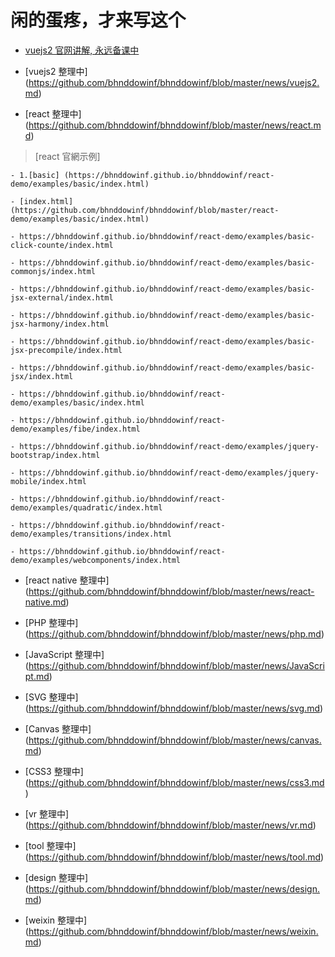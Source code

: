# 闲的蛋疼，才来写这个

- [vuejs2 官网讲解, 永远备课中](https://github.com/bhnddowinf/vuejs2-learn)

- [vuejs2 整理中] (https://github.com/bhnddowinf/bhnddowinf/blob/master/news/vuejs2.md)

- [react 整理中] (https://github.com/bhnddowinf/bhnddowinf/blob/master/news/react.md)

> [react 官網示例]

    - 1.[basic] (https://bhnddowinf.github.io/bhnddowinf/react-demo/examples/basic/index.html)

    - [index.html] (https://github.com/bhnddowinf/bhnddowinf/blob/master/react-demo/examples/basic/index.html)

    - https://bhnddowinf.github.io/bhnddowinf/react-demo/examples/basic-click-counte/index.html

    - https://bhnddowinf.github.io/bhnddowinf/react-demo/examples/basic-commonjs/index.html

    - https://bhnddowinf.github.io/bhnddowinf/react-demo/examples/basic-jsx-external/index.html

    - https://bhnddowinf.github.io/bhnddowinf/react-demo/examples/basic-jsx-harmony/index.html

    - https://bhnddowinf.github.io/bhnddowinf/react-demo/examples/basic-jsx-precompile/index.html

    - https://bhnddowinf.github.io/bhnddowinf/react-demo/examples/basic-jsx/index.html

    - https://bhnddowinf.github.io/bhnddowinf/react-demo/examples/basic/index.html

    - https://bhnddowinf.github.io/bhnddowinf/react-demo/examples/fibe/index.html

    - https://bhnddowinf.github.io/bhnddowinf/react-demo/examples/jquery-bootstrap/index.html

    - https://bhnddowinf.github.io/bhnddowinf/react-demo/examples/jquery-mobile/index.html

    - https://bhnddowinf.github.io/bhnddowinf/react-demo/examples/quadratic/index.html

    - https://bhnddowinf.github.io/bhnddowinf/react-demo/examples/transitions/index.html

    - https://bhnddowinf.github.io/bhnddowinf/react-demo/examples/webcomponents/index.html



- [react native 整理中] (https://github.com/bhnddowinf/bhnddowinf/blob/master/news/react-native.md)

- [PHP 整理中] (https://github.com/bhnddowinf/bhnddowinf/blob/master/news/php.md)

- [JavaScript 整理中] (https://github.com/bhnddowinf/bhnddowinf/blob/master/news/JavaScript.md)

- [SVG 整理中] (https://github.com/bhnddowinf/bhnddowinf/blob/master/news/svg.md)

- [Canvas 整理中] (https://github.com/bhnddowinf/bhnddowinf/blob/master/news/canvas.md)


- [CSS3 整理中] (https://github.com/bhnddowinf/bhnddowinf/blob/master/news/css3.md)

- [vr 整理中] (https://github.com/bhnddowinf/bhnddowinf/blob/master/news/vr.md)

- [tool 整理中] (https://github.com/bhnddowinf/bhnddowinf/blob/master/news/tool.md)

- [design 整理中] (https://github.com/bhnddowinf/bhnddowinf/blob/master/news/design.md)

- [weixin 整理中] (https://github.com/bhnddowinf/bhnddowinf/blob/master/news/weixin.md)










